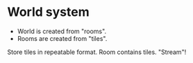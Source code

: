 # World system

* World is created from "rooms".
* Rooms are created from "tiles".
 

Store tiles in repeatable format. Room contains tiles. "Stream"!
